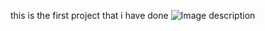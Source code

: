 this is the first project that i have done
![Image description](https://uploads-ssl.webflow.com/6105315644a26f77912a1ada/63eea844ae4e3022154e2878_Holberton.png)
